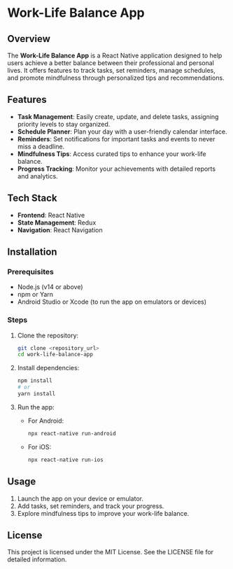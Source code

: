 # Work-Life Balance App

## Overview
The **Work-Life Balance App** is a React Native application designed to help users achieve a better balance between their professional and personal lives. It offers features to track tasks, set reminders, manage schedules, and promote mindfulness through personalized tips and recommendations.

## Features
- **Task Management**: Easily create, update, and delete tasks, assigning priority levels to stay organized.
- **Schedule Planner**: Plan your day with a user-friendly calendar interface.
- **Reminders**: Set notifications for important tasks and events to never miss a deadline.
- **Mindfulness Tips**: Access curated tips to enhance your work-life balance.
- **Progress Tracking**: Monitor your achievements with detailed reports and analytics.

## Tech Stack
- **Frontend**: React Native  
- **State Management**: Redux  
- **Navigation**: React Navigation  



## Installation

### Prerequisites
- Node.js (v14 or above)  
- npm or Yarn  
- Android Studio or Xcode (to run the app on emulators or devices)  

### Steps
1. Clone the repository:  
   ```bash
   git clone <repository_url>
   cd work-life-balance-app
   ```

2. Install dependencies:  
   ```bash
   npm install
   # or
   yarn install
   ```


3. Run the app:  
   - For Android:  
     ```bash
     npx react-native run-android
     ```
   - For iOS:  
     ```bash
     npx react-native run-ios
     ```

## Usage
1. Launch the app on your device or emulator.  
2. Add tasks, set reminders, and track your progress.  
3. Explore mindfulness tips to improve your work-life balance.  



## License
This project is licensed under the MIT License. See the LICENSE file for detailed information.  


